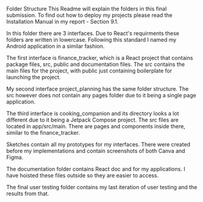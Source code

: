 Folder Structure
This Readme will explain the folders in this final submission. To find out how to deploy my projects please read the Installation Manual in my report - Section 9.1.

In this folder there are 3 interfaces. Due to React's requirments these folders are written in lowercase. Following this standard I named my Android application in a similar fashion.

The first interface is finance_tracker, which is a React project that contains package files, src, public and documentation files. The src contains the main files for the project, with public just containing boilerplate for launching the project.

My second interface project_planning has the same folder structure. The src however does not contain any pages folder due to it being a single page application.

The third interface is cooking_companion and its directory looks a lot different due to it being a Jetpack Compose project. The src files are located in app/src/main. There are pages and components inside there, similar to the finance_tracker.

Sketches contain all my prototypes for my interfaces. There were created before my implementations and contain screenshots of both Canva and Figma.

The documentation folder contains React doc and  for my applications. I have hoisted these files outside so they are easier to access.

The final user testing folder contains my last iteration of user testing and the results from that.



